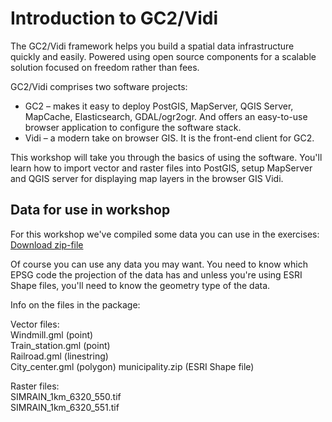 # Introduction to GC2/Vidi

The GC2/Vidi framework helps you build a spatial data infrastructure quickly and easily. Powered using open source components for a scalable solution focused on freedom rather than fees.   

GC2/Vidi comprises two software projects:
- GC2 – makes it easy to deploy PostGIS, MapServer, QGIS Server, MapCache, Elasticsearch, GDAL/ogr2ogr. And offers an easy-to-use browser application to configure the software stack.   
- Vidi – a modern take on browser GIS. It is the front-end client for GC2.

This workshop will take you through the basics of using the software. You'll learn how to import vector and raster files into PostGIS, setup MapServer and QGIS server for displaying map layers in the browser GIS Vidi.

## Data for use in workshop
For this workshop we've compiled some data you can use in the exercises: [Download zip-file](https://github.com/mapcentia/GC2-Vidi-workshop/raw/master/Data.zip)

Of course you can use any data you may want. You need to know which EPSG code the projection of the data has and unless you're using ESRI Shape files, you'll need to know the geometry type of the data.

Info on the files in the package:

Vector files:   
Windmill.gml (point)  
Train_station.gml (point)  
Railroad.gml (linestring)  
City_center.gml (polygon)
municipality.zip (ESRI Shape file)

Raster files:  
SIMRAIN_1km_6320_550.tif  
SIMRAIN_1km_6320_551.tif

